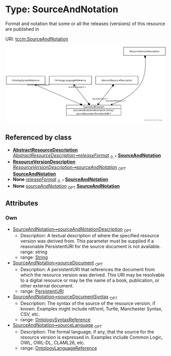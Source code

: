 
# Type: SourceAndNotation


Format and notation that some or all the releases (versions) of this resource are published in

URI: [tccm:SourceAndNotation](https://hotecosystem.org/tccm/SourceAndNotation)


![img](images/SourceAndNotation.svg)

## Referenced by class

 *  **[AbstractResourceDescription](AbstractResourceDescription.md)** *[AbstractResourceDescription➞releaseFormat](AbstractResourceDescription_releaseFormat.md)*  <sub>0..*</sub>  **[SourceAndNotation](SourceAndNotation.md)**
 *  **[ResourceVersionDescription](ResourceVersionDescription.md)** *[ResourceVersionDescription➞sourceAndNotation](ResourceVersionDescription_sourceAndNotation.md)*  <sub>OPT</sub>  **[SourceAndNotation](SourceAndNotation.md)**
 *  **None** *[releaseFormat](releaseFormat.md)*  <sub>0..*</sub>  **[SourceAndNotation](SourceAndNotation.md)**
 *  **None** *[sourceAndNotation](sourceAndNotation.md)*  <sub>OPT</sub>  **[SourceAndNotation](SourceAndNotation.md)**

## Attributes


### Own

 * [SourceAndNotation➞sourceAndNotationDescription](SourceAndNotation_sourceAndNotationDescription.md)  <sub>OPT</sub>
    * Description: A textual description of where the specified resource version was derived from. This parameter
must be supplied if a reasonable PersistentURI for the source document is not available.
range: string
    * range: [String](types/String.md)
 * [SourceAndNotation➞sourceDocument](SourceAndNotation_sourceDocument.md)  <sub>OPT</sub>
    * Description: A persistentURI that references the document from which the resource version was derived. This URI may be
resolvable to a digital resource or may be the name of a book, publication, or other external document.
    * range: [PersistentURI](types/PersistentURI.md)
 * [SourceAndNotation➞sourceDocumentSyntax](SourceAndNotation_sourceDocumentSyntax.md)  <sub>OPT</sub>
    * Description: The syntax of the source of the resource version, if known. Examples might include rdf/xml, Turtle,
Manchester Syntax, CSV, etc.
    * range: [OntologySyntaxReference](OntologySyntaxReference.md)
 * [SourceAndNotation➞sourceLanguage](SourceAndNotation_sourceLanguage.md)  <sub>OPT</sub>
    * Description: The formal language, if any, that the source for the resource version is expressed in. Examples include
Common Logic, OWL, OWL-DL, CLAML26, etc.
    * range: [OntologyLanguageReference](OntologyLanguageReference.md)

